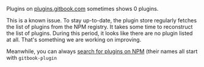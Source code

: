 Plugins on [plugins.gitbook.com](https://plugins.gitbook.com/) sometimes shows 0 plugins.  
  
This is a known issue. To stay up-to-date, the plugin store regularly fetches the list of plugins from the NPM registry. It takes some time to reconstruct the list of plugins. During this period, it looks like there are no plugin listed at all. That's something we are working on improving.

Meanwhile, you can always [search for plugins on NPM](https://www.npmjs.com/search?q=gitbook-plugin) \(their names all start with `gitbook-plugin` 

